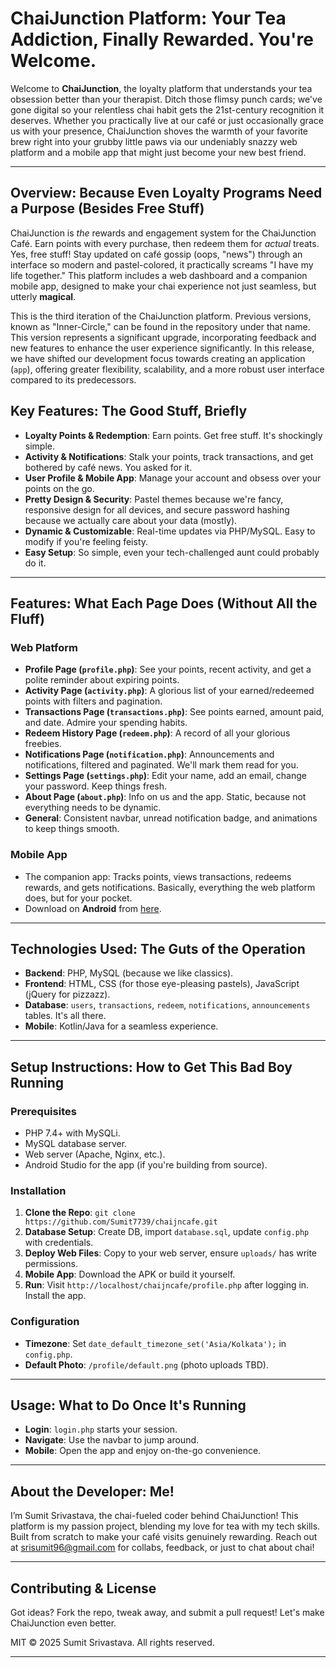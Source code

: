 # ChaiJunction Platform: Your Tea Addiction, Finally Rewarded. You're Welcome.

Welcome to **ChaiJunction**, the loyalty platform that understands your tea obsession better than your therapist. Ditch those flimsy punch cards; we've gone digital so your relentless chai habit gets the 21st-century recognition it deserves. Whether you practically live at our café or just occasionally grace us with your presence, ChaiJunction shoves the warmth of your favorite brew right into your grubby little paws via our undeniably snazzy web platform and a mobile app that might just become your new best friend.

---

## Overview: Because Even Loyalty Programs Need a Purpose (Besides Free Stuff)

ChaiJunction is *the* rewards and engagement system for the ChaiJunction Café. Earn points with every purchase, then redeem them for *actual* treats. Yes, free stuff! Stay updated on café gossip (oops, "news") through an interface so modern and pastel-colored, it practically screams "I have my life together." This platform includes a web dashboard and a companion mobile app, designed to make your chai experience not just seamless, but utterly **magical**.

This is the third iteration of the ChaiJunction platform. Previous versions, known as "Inner-Circle," can be found in the repository under that name. This version represents a significant upgrade, incorporating feedback and new features to enhance the user experience significantly. In this release, we have shifted our development focus towards creating an application (`app`), offering greater flexibility, scalability, and a more robust user interface compared to its predecessors.

## Key Features: The Good Stuff, Briefly

* **Loyalty Points & Redemption**: Earn points. Get free stuff. It's shockingly simple.
* **Activity & Notifications**: Stalk your points, track transactions, and get bothered by café news. You asked for it.
* **User Profile & Mobile App**: Manage your account and obsess over your points on the go.
* **Pretty Design & Security**: Pastel themes because we're fancy, responsive design for all devices, and secure password hashing because we actually care about your data (mostly).
* **Dynamic & Customizable**: Real-time updates via PHP/MySQL. Easy to modify if you're feeling feisty.
* **Easy Setup**: So simple, even your tech-challenged aunt could probably do it.

---

## Features: What Each Page Does (Without All the Fluff)

### Web Platform
* **Profile Page (`profile.php`)**: See your points, recent activity, and get a polite reminder about expiring points.
* **Activity Page (`activity.php`)**: A glorious list of your earned/redeemed points with filters and pagination.
* **Transactions Page (`transactions.php`)**: See points earned, amount paid, and date. Admire your spending habits.
* **Redeem History Page (`redeem.php`)**: A record of all your glorious freebies.
* **Notifications Page (`notification.php`)**: Announcements and notifications, filtered and paginated. We'll mark them read for you.
* **Settings Page (`settings.php`)**: Edit your name, add an email, change your password. Keep things fresh.
* **About Page (`about.php`)**: Info on us and the app. Static, because not everything needs to be dynamic.
* **General**: Consistent navbar, unread notification badge, and animations to keep things smooth.

### Mobile App
* The companion app: Tracks points, views transactions, redeems rewards, and gets notifications. Basically, everything the web platform does, but for your pocket.
* Download on **Android** from [here](https://sumit7739.github.io/chaijncafe/).

---

## Technologies Used: The Guts of the Operation

* **Backend**: PHP, MySQL (because we like classics).
* **Frontend**: HTML, CSS (for those eye-pleasing pastels), JavaScript (jQuery for pizzazz).
* **Database**: `users`, `transactions`, `redeem`, `notifications`, `announcements` tables. It's all there.
* **Mobile**: Kotlin/Java for a seamless experience.

---

## Setup Instructions: How to Get This Bad Boy Running

### Prerequisites
* PHP 7.4+ with MySQLi.
* MySQL database server.
* Web server (Apache, Nginx, etc.).
* Android Studio for the app (if you're building from source).

### Installation
1.  **Clone the Repo**: `git clone https://github.com/Sumit7739/chaijncafe.git`
2.  **Database Setup**: Create DB, import `database.sql`, update `config.php` with credentials.
3.  **Deploy Web Files**: Copy to your web server, ensure `uploads/` has write permissions.
4.  **Mobile App**: Download the APK or build it yourself.
5.  **Run**: Visit `http://localhost/chaijncafe/profile.php` after logging in. Install the app.

### Configuration
* **Timezone**: Set `date_default_timezone_set('Asia/Kolkata');` in `config.php`.
* **Default Photo**: `/profile/default.png` (photo uploads TBD).

---

## Usage: What to Do Once It's Running

* **Login**: `login.php` starts your session.
* **Navigate**: Use the navbar to jump around.
* **Mobile**: Open the app and enjoy on-the-go convenience.

---

## About the Developer: Me!

I’m Sumit Srivastava, the chai-fueled coder behind ChaiJunction! This platform is my passion project, blending my love for tea with my tech skills. Built from scratch to make your café visits genuinely rewarding. Reach out at srisumit96@gmail.com for collabs, feedback, or just to chat about chai!

---

## Contributing & License

Got ideas? Fork the repo, tweak away, and submit a pull request! Let's make ChaiJunction even better.

MIT © 2025 Sumit Srivastava. All rights reserved.

---
